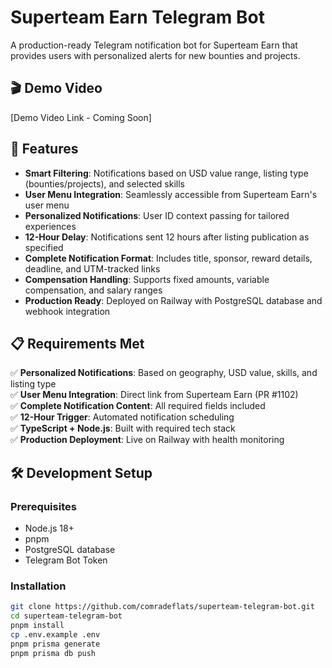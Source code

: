 # Superteam Earn Telegram Bot

A production-ready Telegram notification bot for Superteam Earn that provides users with personalized alerts for new bounties and projects.

## 🎬 Demo Video

[Demo Video Link - Coming Soon]

## 🚀 Features

- **Smart Filtering**: Notifications based on USD value range, listing type (bounties/projects), and selected skills
- **User Menu Integration**: Seamlessly accessible from Superteam Earn's user menu
- **Personalized Notifications**: User ID context passing for tailored experiences
- **12-Hour Delay**: Notifications sent 12 hours after listing publication as specified
- **Complete Notification Format**: Includes title, sponsor, reward details, deadline, and UTM-tracked links
- **Compensation Handling**: Supports fixed amounts, variable compensation, and salary ranges
- **Production Ready**: Deployed on Railway with PostgreSQL database and webhook integration

## 📋 Requirements Met

✅ **Personalized Notifications**: Based on geography, USD value, skills, and listing type  
✅ **User Menu Integration**: Direct link from Superteam Earn (PR #1102)  
✅ **Complete Notification Content**: All required fields included  
✅ **12-Hour Trigger**: Automated notification scheduling  
✅ **TypeScript + Node.js**: Built with required tech stack  
✅ **Production Deployment**: Live on Railway with health monitoring  

## 🛠️ Development Setup

### Prerequisites
- Node.js 18+
- pnpm
- PostgreSQL database
- Telegram Bot Token

### Installation
```bash
git clone https://github.com/comradeflats/superteam-telegram-bot.git
cd superteam-telegram-bot
pnpm install
cp .env.example .env
pnpm prisma generate
pnpm prisma db push
